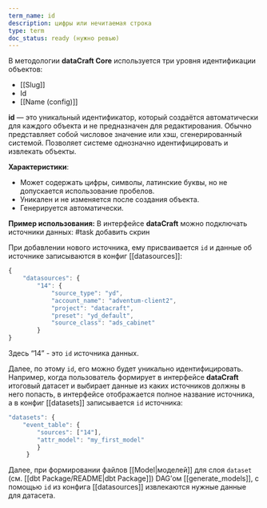 ```yaml
---
term_name: id
description: цифры или нечитаемая строка
type: term
doc_status: ready (нужно ревью)
---
```

В методологии **dataCraft Core** используется три уровня идентификации объектов:
* [[Slug]]
* Id
* [[Name (config)]]

**id** — это уникальный идентификатор, который создаётся автоматически для каждого объекта и не предназначен для редактирования. Обычно представляет собой числовое значение или хэш, сгенерированный системой. Позволяет системе однозначно идентифицировать и извлекать объекты.

**Характеристики**:
- Может содержать цифры, символы, латинские буквы, но не допускается использование пробелов.
- Уникален и не изменяется после создания объекта.
- Генерируется автоматически.

**Пример использования:**
В интерфейсе **dataCraft** можно подключать источники данных:
	#task добавить скрин 

При добавлении нового источника, ему присваивается `id` и данные об источнике записываются в конфиг [[datasources]]:
```jsx
{
    "datasources": {
        "14": {
            "source_type": "yd",
            "account_name": "adventum-client2",
            "project": "datacraft",
            "preset": "yd_default", 
            "source_class": "ads_cabinet"
        }
}
```
Здесь “14” - это `id` источника данных.

Далее, по этому `id`, его можно будет уникально идентифицировать. Например, когда пользователь формирует в интерфейсе **dataCraft** итоговый датасет и выбирает данные из каких источников должны в него попасть, в интерфейсе отображается полное название источника, а в конфиг [[datasets]] записывается `id` источника: 
```jsx
"datasets": {
    "event_table": { 
        "sources": ["14"],
        "attr_model": "my_first_model"
        }
     }
```

Далее, при формировании файлов [[Model|моделей]] для слоя `dataset` (см. [[dbt Package/README|dbt Package]]) DAG’ом [[generate_models]], с помощью `id` из конфига [[datasources]] извлекаются нужные данные для датасета.  
